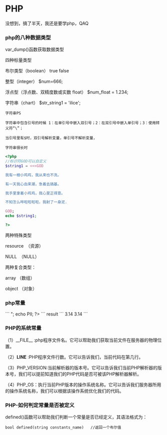 # PHP
没想到，搞了半天，我还是要学php，QAQ

<h3>php的八种数据类型</h3>

var_dump()函数获取数据类型

四种标量类型

布尔类型（boolean） true false

整型（integer）  $num=666;

浮点型（浮点数、双精度数或实数 float） $num_float = 1.234; 

字符串（chart） $str_string1 = 'ilice';

    字符串PS

    字符串中包含引号的时候 1：在单引号中嵌入双引号；2：在双引号中嵌入单引号；3：使用转义符“\”；

    当引号里有$时，双引号解析变量，单引号不解析变量，

    字符串很长时
```php
<?php 
//标识符GOD可以自定义
$string1 = <<<GOD

我有一根小鸡鸡，我从来也不洗。

有一天我心血来潮，急着去搞基。

我手里拿着小鸡鸡，我心里正得意。

不知怎么哗啦啦啦啦，我射了一身泥.

GOD;
echo $string1;

?>
```
两种特殊类型

resource　（资源）

NULL　（NULL）

两种复合类型：

array （数组）

object （对象）


<h3>php常量</h3>
```
<?php
$p = "PII";
define("PI",3.14);
define($p,3.14);
echo PI;
echo "<br />";
echo PII;
?>
```
result
```
3.14
3.14
```
<h3>PHP的系统常量</h3>
（1）__FILE__ :php程序文件名。它可以帮助我们获取当前文件在服务器的物理位置。

（2）__LINE__ :PHP程序文件行数。它可以告诉我们，当前代码在第几行。

（3）PHP_VERSION:当前解析器的版本号。它可以告诉我们当前PHP解析器的版本号，我们可以提前知道我们的PHP代码是否可被该PHP解析器解析。

（4）PHP_OS：执行当前PHP版本的操作系统名称。它可以告诉我们服务器所用的操作系统名称，我们可以根据该操作系统优化我们的代码。

<h3>PHP-如何判定常量是否被定义</h3>

defined()函数可以帮助我们判断一个常量是否已经定义，其语法格式为：
```
bool defined(string constants_name)   //返回一个布尔值
```















